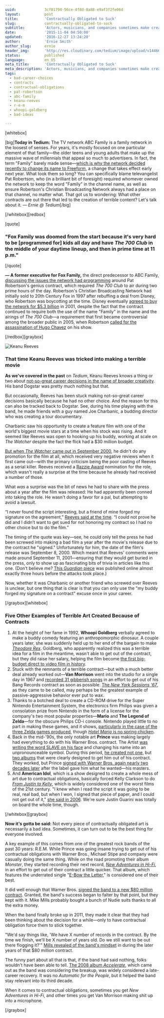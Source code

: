 ```yaml
---
uuid:             3cf01794-56ce-4f8d-8a88-e9af3f2fe06d
layout:           post
title:            'Contractually Obligated to Suck'
slug:             contractually-obligated-to-suck
subtitle:         'Actors, musicians, and companies sometimes make creative decisions for the worst possible reason: Because they legally have to. The result is usually awful.'
date:             '2015-11-04 04:50:00'
updated:          '2016-12-27 13:24:20'
author:           'Ernie Smith'
author_slug:      ernie
header_img:       'http://res.cloudinary.com/tedium/image/upload/v1446612892/i98vylwvuvkuvswt2cag'
status:           published
language:         en_US
meta_title:       'Contractually Obligated to Suck'
meta_description: 'Actors, musicians, and companies sometimes make creative decisions for the worst possible reason: Because they legally have to. The result is usually awful.'
tags:
  - bad-career-choices
  - contracts
  - contractual-obligations
  - pat-robertson
  - abc-family
  - keanu-reeves
  - r-e-m
  - whoopi-goldberg
  - bad-ideas

---
```


[whitebox]

[big]**Today in Tedium:** The TV network ABC Family is a family network in the loosest of senses. For years, it's mostly focused on one particular element of that family—the older teens and young adults that make up the massive wave of millennials that appeal so much to advertisers. In fact, the term "Family" barely made sense—[which is why the network decided recently to change its name to Freeform](http://www.latimes.com/entertainment/envelope/cotown/la-et-ct-abc-family-changing-name-20151006-story.html), a change that takes effect early next year. What took them so long? You can specifically blame televangelist Pat Robertson, who (in a brilliant bit of foresight) required whomever owned the network to keep the word "Family" in the channel name, as well as ensure Robertson's Christian Broadcasting Network always had a place on that channel, no matter what. That got us to wondering: What other contracts are out there that led to the creation of terrible content? Let's talk about it. *— Ernie @ Tedium*[/big]

[/whitebox][redbox]

[quote]

### "Fox Family was doomed from the start because it's very hard to be [programmed for] kids all day and have *The 700 Club* in the middle of your daytime lineup, and then in prime time at 11 p.m."

[/quote]

**— A former executive for Fox Family,** the direct predecessor to ABC Family, [discussing the issues the network had programming](https://web.archive.org/web/20060105071625/http://www.o-meon.com/pages/news%26features/n%26f_08-30-05.html) around Pat Robertson's genius contract, which required *The 700 Club* to air during two prime hours of the day. Robertson's Christian Broadcasting Network had initially sold to 20th Century Fox in 1997 after rebuffing a deal from Disney, who Robertson was boycotting at the time. Disney eventually [agreed to buy the network for $5.3 billion](http://www.nytimes.com/2001/07/30/business/on-television-tv-works-in-mysterious-ways-for-pat-robertson.html) in 2001, despite the fact that the contract continued to require both the use of the name "Family" in the name and the airings of *The 700 Club*—a requirement that first became controversial among the broader public in 2005, when Robertson [called for the assassination of Hugo Chavez](http://usatoday30.usatoday.com/news/nation/2005-08-22-robertson-_x.htm) on his show.

[/redbox][graybox]

![Keanu Reeves](http://res.cloudinary.com/tedium/image/upload/v1446613334/ygcwzsguqs2ihdiejwhq.jpg)

### That time Keanu Reeves was tricked into making a terrible movie

**As we've covered in the past** on *Tedium*, Keanu Reeves knows a thing or two about [not-so-great career decisions in the name of broader creativity](http://tedium.co/2015/03/03/leonard-nimoy-vulcan-creativity/#fiveattemptstocriticallyassessalbumsmadebybignamecelebrities). His band Dogstar was pretty much nothing but that.

But occasionally, Reeves has been stuck making not-so-great career decisions basically because he had no other choice. And the reason for this can also be tracked back to Dogstar. See, during his time playing with the band, he made friends with a guy named Joe Charbanic, a budding director who was creating a tour documentary.

Charbanic saw his opportunity to create a feature film with one of the world's biggest movie stars at a time when his stock was rising. And it seemed like Reeves was open to hooking up his buddy, working at scale on *The Watcher* despite the fact the flick had a $30 million budget.

[But when *The Watcher* came out in September 2000](http://amzn.to/1MxRk8W), he didn't do any promotion for the film at all, which received very negative reviews when it first came out—with the primary criticism being the poor casting of Reeves as a serial killer. Reeves received a [Razzie Award](http://tedium.co/2015/02/19/awards-shows-analysis/#themasterofawardsshowcounterprogramming) nomination for the role, which wasn't really a surprise at the time because he already had received a number of those. 

What *was* a surprise was the bit of news he had to share with the press about a year after the film was released: He had apparently been conned into taking the role. He wasn't doing a favor for a pal, but attempting to avoid a lawsuit.

“I never found the script interesting, but a friend of mine forged my signature on the agreement,” [Reeves said at the time](http://www.hollywood.com/general/reeves-indignant-about-watcher-57179708/). “I could not prove he did and I didn’t want to get sued for not honoring my contract so I had no other choice but to do the film.”

The timing of the quote was key—see, he could only tell the press he had been screwed into making a bad film a year after the movie's release due to the contract he "signed." Unfortunately for him, the date of the film's release was September 8, 2000. Which meant that Reeves' comments were made around September 11, 2001—ensuring that they would get buried in the press, only to show up as fascinating bits of trivia in articles like this one. (Don't believe me? [This *Guardian* piece](http://www.theguardian.com/film/2001/sep/11/news) was published online almost exactly three hours before the attacks took place.)

Now, whether it was Charbanic or another friend who screwed over Reeves is unclear, but one thing that is clear is that you can only use the "my buddy forged my signature on a contract" excuse once in your career. 

[/graybox][whitebox]

### Five Other Examples of Terrible Art Created Because of Contracts

1. At the height of her fame in 1992, **Whoopi Goldberg** verbally agreed to make a buddy comedy featuring an anthropomorphic dinosaur. A couple years later, she was suddenly held up to her end of the bargain to make [*Theodore Rex*](http://amzn.to/20sPNvb). Goldberg, who apparently realized this was a terrible idea for a film in the meantime, wasn't able to get out of the contract, but they did raise her salary, helping the film become [the first big-budget direct to video film in history](http://www.slashfilm.com/theodore-rex/).
2. Stuck with the remnants of a terrible contract—but with a much better deal already worked out—**Van Morrison** went into the studio for a single day in 1967 and [recorded 31 gibberish songs](http://dangerousminds.net/comments/the_revenge_recordings_how_van_morrison_got_out_of_a_shitty_contract) in an effort to get out of his Bang Records contract as soon as possible. [The *New York Sessions '67*](http://amzn.to/20sOywb), as they came to be called, may perhaps be the greatest example of passive-aggressive behavior ever put to wax.
3. Thanks to a botched deal to create a CD-ROM drive for the Super Nintendo Entertainment System, the electronics firm Philips was given a consolation prize from Nintendo in the form of a license for the company's two most popular properties—**Mario** and **The Legend of Zelda**—for the obscure Philips CD-i console. Nintendo played little to no part in making these games, and it shows, [particularly in the case of the three Zelda games produced](http://knowyourmeme.com/memes/zelda-cd-i), though [*Hotel Mario* is no spring chicken](http://knowyourmeme.com/memes/hotel-mario).
4. Back in the mid-'90s, the only notable art **Prince** was making largely had everything to do with his Warner Bros. contract. The Artist [was writing the word SLAVE on his face](http://news.bbc.co.uk/2/hi/entertainment/3563691.stm) and changing his name into an unpronounceable symbol. During this period, [he created not one](http://amzn.to/1Ru9JI8), but [two albums](http://amzn.to/1Ru9NYm) that were clearly designed to get him out of his contract. They worked, but Prince [signed with Warner Bros. again nearly two decades later](http://www.bbc.com/news/entertainment-arts-27081344) after the label gave him what he wanted—his masters.
5. And **American Idol**, which is a show designed to create a whole mess of art due to contractual obligations, basically forced Kelly Clarkson to do [*From Justin to Kelly*](http://amzn.to/1Ono6A2), which is widely considered one of the worst films of the 21st century. "I knew when I read the script it was going to be real, real bad, but when I won, I signed that piece of paper, and I could not get out of it," [she said in 2006](http://www.today.com/id/11192998#.VjmEm2QrJP0). We're sure Justin Guarini was totally on board the whole time, though.

[/whitebox][graybox]

**Now it's gotta be said:** Not every piece of contractually obligated art is necessarily a bad idea. Sometimes, it can turn out to be the best thing for everyone involved.

A key example of this comes from one of the greatest rock bands of the past 30 years: R.E.M. While Prince was going insane trying to get out of his contractual obligations with Warner Bros., Michael Stipe and company were casually doing the same thing. While on the road promoting their album *Monster*, they started recording their next record, [*New Adventures in Hi-Fi*](http://amzn.to/1MxZOwA), in an effort to get out of their contract a little quicker. That album, which features the underrated single "[E-Bow the Letter](https://www.youtube.com/watch?v=5cnIQHJ169s)," is considered one of their best.

It did well enough that Warner Bros. [signed the band to a new $80 million contract](http://articles.latimes.com/1996-08-25/news/mn-37596_1_warner-bros). Granted, the band's success began to falter by that point, but they kept with it. Mike Mills probably bought a bunch of Nudie suits thanks to all the extra money.

When the band finally broke up in 2011, they made it clear that they had been thinking about the decision for a while—only to have contractual obligation force them to stick together.

"We'd say things like, 'We have X number of records in the contract. By the time we finish, we'll be X number of years old. Do we still want to be out there flogging it?'" [Mills revealed of the band's mindset](http://www.cnn.com/2011/09/26/showbiz/music/rem-breakup-mills-rs/) in during the later years of that $80 million contract.

The funny part about all that is that, if the band had said nothing, folks wouldn't have been able to tell. [The 2008 album *Accelerate*](http://arstechnica.com/uncategorized/2008/03/rem-pushes-limits-with-accelerate-as-record-deal-expires/), which came out as the band was considering the breakup, was widely considered a late-career recovery. It was no *Automatic for the People*, but it helped the band stay relevant into its third decade.

When it comes to contractual obligations, sometimes you get *New Adventures in Hi-Fi*, and other times you get Van Morrison making shit up into a microphone.

[/graybox]
